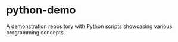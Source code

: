 # python-demo
A demonstration repository with Python scripts showcasing various programming concepts
